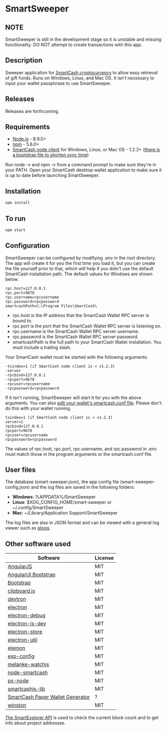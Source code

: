SmartSweeper
=============

NOTE
---------------
SmartSweeper is still in the development stage so it is unstable and missing functionality. DO NOT attempt to create transactions with this app.


Description
---------------
Sweeper application for [SmartCash cryptocurrency](http://smartcash.cc) to allow easy retrieval of gift funds. Runs on Windows, Linux, and Mac OS. It isn't necessary to input your wallet passphrase to use SmartSweeper.


Releases
---------------
Releases are forthcoming.


Requirements
---------------
* [Node.js](http://nodejs.org) - 8.9.0+
* [npm](http://npmjs.com) - 5.6.0+
* [SmartCash node client](https://smartcash.cc/wallets/) for Windows, Linux, or Mac OS - 1.2.2+ ([there is a bootstrap file to shorten sync time](https://smartcash.freshdesk.com/support/solutions/articles/35000027174-using-the-bootstrap-to-speedup-sync-process))

Run node -v and npm -v from a command prompt to make sure they're in your PATH. Open your SmartCash desktop wallet application to make sure it is up to date before launching SmartSweeper.


Installation
---------------
``` bash
npm install
```


To run
---------------
``` bash
npm start
```


Configuration
---------------
SmartSweeper can be configured by modifying .env in the root directory. The app will create it for you the first time you load it, but you can create the file yourself prior to that, which will help if you didn't use the default SmartCash installation path. The default values for Windows are shown below.
```
rpc.host=127.0.0.1
rpc.port=9678
rpc.username=rpcusername
rpc.password=rpcpassword
smartcashPath=C:\Program Files\SmartCash\
```

* rpc.host is the IP address that the SmartCash Wallet RPC server is bound to.
* rpc.port is the port that the SmartCash Wallet RPC server is listening on.
* rpc.username is the SmartCash Wallet RPC server username.
* rpc.password is the SmartCash Wallet RPC server password.
* smartcashPath is the full path to your SmartCash Wallet installation. You must include a trailing slash.


Your SmartCash wallet must be started with the following arguments:
```
-txindex=1 (if SmartCash node client is < v1.2.3)
-server
-rpcbind=127.0.0.1
-rpcport=9678
-rpcuser=rpcusername
-rpcpassword=rpcpassword
```

If it isn't running, SmartSweeper will start it for you with the above arguments. You can also [edit your wallet's smartcash.conf file](https://smartcash.freshdesk.com/support/solutions/articles/35000038702-smartcash-conf-configuration-file). Please don't do this with your wallet running.

```
txindex=1 (if SmartCash node client is < v1.2.3)
server=1
rpcbind=127.0.0.1
rpcport=9678
rpcuser=rpcusername
rpcpassword=rpcpassword
```

The values of rpc.host, rpc.port, rpc.username, and rpc.password in .env must match those in the program arguments or the smartcash.conf file.


User files
---------------
The database (smart-sweeper.json), the app config file (smart-sweeper-config.json) and the log files are saved in the following folders:

* **Windows**: %APPDATA%/SmartSweeper
* **Linux**: $XDG_CONFIG_HOME/smart-sweeper or ~/.config/SmartSweeper
* **Mac**: ~/Library/Application Support/SmartSweeper

The log files are also in JSON format and can be viewed with a general log viewer such as [glogg](https://github.com/nickbnf/glogg).


Other software used
-------------------
Software | License
-------- | --------
[AngularJS](http://angularjs.org) | MIT
[AngularUI Bootstrap](https://github.com/angular-ui/bootstrap) | MIT
[Bootstrap](https://getbootstrap.com/docs/3.3/) | MIT
[clipboard.js](https://clipboardjs.com) | MIT
[devtron](https://github.com/electron/devtron) | MIT
[electron](https://github.com/electron/electron) | MIT
[electron-debug](https://github.com/sindresorhus/electron-debug) | MIT
[electron-is-dev](https://github.com/sindresorhus/electron-is-dev) | MIT
[electron-store](https://github.com/sindresorhus/electron-store) | MIT
[electron-util](https://github.com/sindresorhus/electron-util) | MIT
[elemon](https://github.com/manidlou/elemon) | MIT
[exp-config](https://github.com/ExpressenAB/exp-config) | MIT
[melanke-watchjs](https://github.com/melanke/Watch.JS) | MIT
[node-smartcash](https://github.com/miyakoj/node-smartcash) | MIT
[ps-node](https://github.com/neekey/ps) | MIT
[smartcashjs-lib](https://github.com/SmartCash/SmartCashjs-lib) | MIT
[SmartCash Paper Wallet Generator](https://github.com/SmartCash/PaperWalletGenerator) | ?
[winston](https://github.com/winstonjs/winston) | MIT

[The SmartExplorer API](http://explorer3.smartcash.cc) is used to check the current block count and to get info about project addresses.